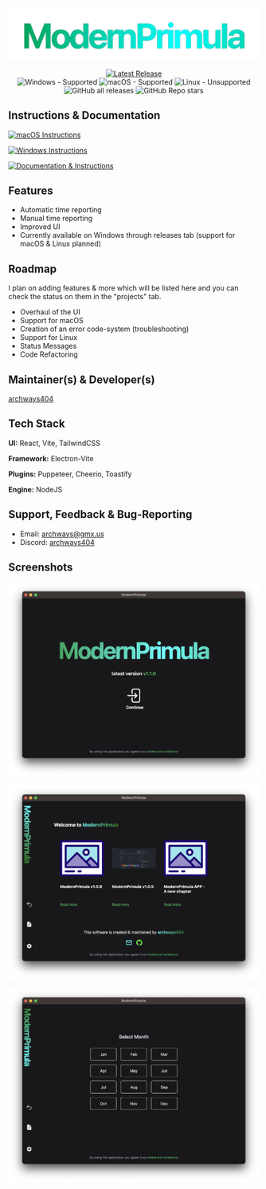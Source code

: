 
![Logo](https://github.com/archways404/ModernPrimulaApp/blob/main/images/NewLogo.png)

<p align="center">
<a href="https://github.com/archways404/ModernPrimulaApp/releases/latest">
  <img alt="Latest Release" src="https://img.shields.io/github/v/release/archways404/ModernPrimulaApp?style=flat-square&label=latest&color=green">
</a>
 <br>
 <img alt="Windows - Supported" src="https://img.shields.io/badge/Windows-Supported-green?style=flat-square">
  <img alt="macOS - Supported" src="https://img.shields.io/badge/macOS-Supported-yellow?style=flat-square">
  <img alt="Linux - Unsupported" src="https://img.shields.io/badge/Linux-Unsupported-red?style=flat-square">
 <br>
  <img alt="GitHub all releases" src="https://img.shields.io/github/downloads/archways404/ModernPrimulaApp/total?style=flat-square">
  <img alt="GitHub Repo stars" src="https://img.shields.io/github/stars/archways404/ModernPrimulaApp">
</p>

## Instructions & Documentation

[![macOS Instructions](https://img.shields.io/badge/-macOS%20Instructions-red?style=for-the-badge)](https://github.com/archways404/ModernPrimulaApp/blob/main/extras/documentation.md#macos-installation)

[![Windows Instructions](https://img.shields.io/badge/-Windows%20Instructions-blue?style=for-the-badge)](https://github.com/archways404/ModernPrimulaApp/blob/main/extras/documentation.md#windows-installation)

[![Documentation & Instructions](https://img.shields.io/badge/-Documentation%20&%20Instructions-green?style=for-the-badge)](https://github.com/archways404/ModernPrimulaApp/blob/main/extras/documentation.md)

## Features

- Automatic time reporting
- Manual time reporting
- Improved UI
- Currently available on Windows through releases tab (support for macOS & Linux planned)

## Roadmap
I plan on adding features & more which will be listed here and you can check the status on them in the "projects" tab.

- Overhaul of the UI
- Support for macOS
- Creation of an error code-system (troubleshooting)
- Support for Linux
- Status Messages
- Code Refactoring

## Maintainer(s) & Developer(s)

[archways404](https://www.github.com/archways404)


## Tech Stack

**UI:** React, Vite, TailwindCSS

**Framework:** Electron-Vite

**Plugins:** Puppeteer, Cheerio, Toastify

**Engine:** NodeJS


## Support, Feedback & Bug-Reporting

- Email: archways@gmx.us 
- Discord: [archways404](https://discord.gg/uvqEsuUVaC)

## Screenshots

![App Screenshot](https://github.com/archways404/ModernPrimulaApp/blob/main/images/SCR-Welcome.png)

![App Screenshot](https://github.com/archways404/ModernPrimulaApp/blob/main/images/SCR-Home.png)

![App Screenshot](https://github.com/archways404/ModernPrimulaApp/blob/main/images/SCR-NewTicket.png)

